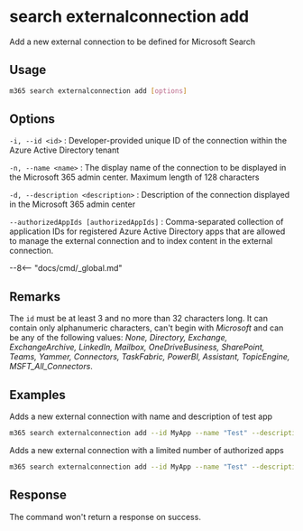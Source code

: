 # search externalconnection add

Add a new external connection to be defined for Microsoft Search

## Usage

```sh
m365 search externalconnection add [options]
```

## Options

`-i, --id <id>`
: Developer-provided unique ID of the connection within the Azure Active Directory tenant

`-n, --name <name>`
: The display name of the connection to be displayed in the Microsoft 365 admin center. Maximum length of 128 characters

`-d, --description <description>`
: Description of the connection displayed in the Microsoft 365 admin center

`--authorizedAppIds [authorizedAppIds]`
: Comma-separated collection of application IDs for registered Azure Active Directory apps that are allowed to manage the external connection and to index content in the external connection.

--8<-- "docs/cmd/_global.md"

## Remarks

The `id` must be at least 3 and no more than 32 characters long. It can contain only alphanumeric characters, can't begin with _Microsoft_ and can be any of the following values: *None, Directory, Exchange, ExchangeArchive, LinkedIn, Mailbox, OneDriveBusiness, SharePoint, Teams, Yammer, Connectors, TaskFabric, PowerBI, Assistant, TopicEngine, MSFT_All_Connectors*.

## Examples

Adds a new external connection with name and description of test app

```sh
m365 search externalconnection add --id MyApp --name "Test" --description "Test"
```

Adds a new external connection with a limited number of authorized apps

```sh
m365 search externalconnection add --id MyApp --name "Test" --description "Test" --authorizedAppIds  "00000000-0000-0000-0000-000000000000,00000000-0000-0000-0000-000000000001,00000000-0000-0000-0000-000000000002"
```

## Response

The command won't return a response on success.

